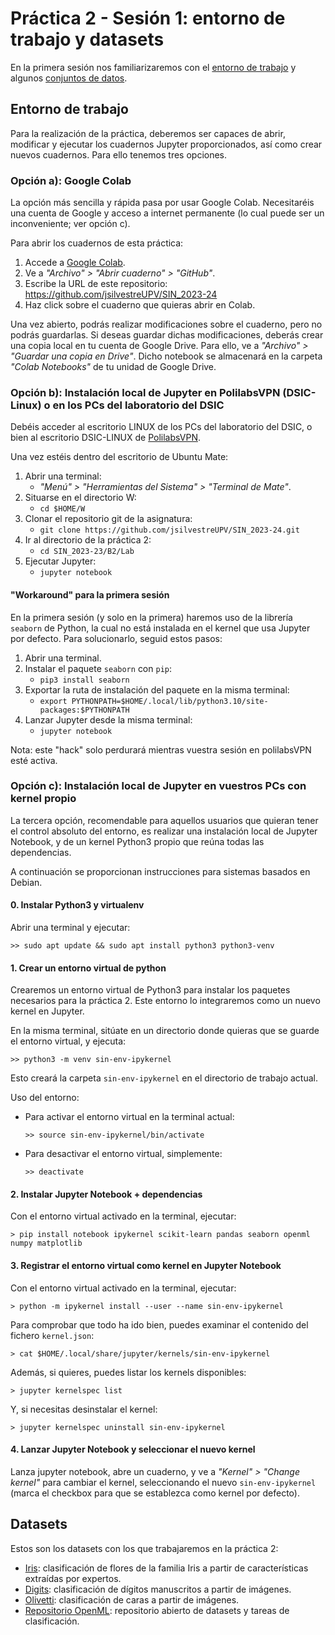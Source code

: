 # Práctica 2 - Sesión 1: entorno de trabajo y datasets

En la primera sesión nos familiarizaremos con el [entorno de trabajo](#entorno-de-trabajo) y algunos
[conjuntos de datos](#datasets).

## Entorno de trabajo

Para la realización de la práctica, deberemos ser capaces de abrir, modificar y ejecutar los cuadernos Jupyter proporcionados, así como crear nuevos cuadernos. Para ello tenemos tres opciones.

### Opción a): Google Colab

La opción más sencilla y rápida pasa por usar Google Colab. Necesitaréis una cuenta de Google y acceso a internet permanente (lo cual puede ser un inconveniente; ver opción c).

Para abrir los cuadernos de esta práctica:

1. Accede a [Google Colab](https://colab.research.google.com/).
1. Ve a *"Archivo" > "Abrir cuaderno" > "GitHub"*.
1. Escribe la URL de este repositorio: 
    https://github.com/jsilvestreUPV/SIN_2023-24
1. Haz click sobre el cuaderno que quieras abrir en Colab.

Una vez abierto, podrás realizar modificaciones sobre el cuaderno, pero no podrás guardarlas. Si deseas guardar dichas modificaciones, deberás crear una copia local en tu cuenta de Google Drive. Para ello, ve a *"Archivo" > "Guardar una copia en Drive"*. Dicho notebook se almacenará en la carpeta *"Colab Notebooks"* de tu unidad de Google Drive.

### Opción b): Instalación local de Jupyter en PolilabsVPN (DSIC-Linux) o en los PCs del laboratorio del DSIC

Debéis acceder al escritorio LINUX de los PCs del laboratorio del DSIC, o bien al escritorio DSIC-LINUX de [PolilabsVPN](https://polilabsvpn.upv.es/). 

Una vez estéis dentro del escritorio de Ubuntu Mate:

1. Abrir una terminal: 
    + *"Menú" > "Herramientas del Sistema" > "Terminal de Mate"*.
1. Situarse en el directorio W:
    + `cd $HOME/W`
1. Clonar el repositorio git de la asignatura:
    + `git clone https://github.com/jsilvestreUPV/SIN_2023-24.git`
1. Ir al directorio de la práctica 2:
    + `cd SIN_2023-23/B2/Lab`
1. Ejecutar Jupyter:
    + `jupyter notebook`

#### "Workaround" para la primera sesión

En la primera sesión (y solo en la primera) haremos uso de la librería `seaborn` de Python, la cual no está instalada en el kernel que usa Jupyter por defecto. Para solucionarlo, seguid estos pasos:

1. Abrir una terminal.
2. Instalar el paquete `seaborn` con `pip`:
    + `pip3 install seaborn`
3. Exportar la ruta de instalación del paquete en la misma terminal:
    + `export PYTHONPATH=$HOME/.local/lib/python3.10/site-packages:$PYTHONPATH`
4. Lanzar Jupyter desde la misma terminal:
    + `jupyter notebook`

Nota: este "hack" solo perdurará mientras vuestra sesión en polilabsVPN esté activa. 

### Opción c): Instalación local de Jupyter en vuestros PCs con kernel propio

La tercera opción, recomendable para aquellos usuarios que quieran tener el control absoluto del entorno, es realizar una instalación local de Jupyter Notebook, y de un kernel Python3 propio que reúna todas las dependencias.

A continuación se proporcionan instrucciones para sistemas basados en Debian.

#### 0. Instalar Python3 y virtualenv

Abrir una terminal y ejecutar:

`>> sudo apt update && sudo apt install python3 python3-venv`

#### 1. Crear un entorno virtual de python

Crearemos un entorno virtual de Python3 para instalar los paquetes necesarios para la práctica 2. Este entorno lo integraremos como un nuevo kernel en Jupyter.

En la misma terminal, sitúate en un directorio donde quieras que se guarde el entorno virtual, y ejecuta:

`>> python3 -m venv sin-env-ipykernel`

Esto creará la carpeta `sin-env-ipykernel` en el directorio de trabajo actual. 

Uso del entorno:

- Para activar el entorno virtual en la terminal actual:

  `>> source sin-env-ipykernel/bin/activate`

- Para desactivar el entorno virtual, simplemente:

  `>> deactivate`


#### 2. Instalar Jupyter Notebook + dependencias

Con el entorno virtual activado en la terminal, ejecutar:

`> pip install notebook ipykernel scikit-learn pandas seaborn openml numpy matplotlib`

#### 3. Registrar el entorno virtual como kernel en Jupyter Notebook

Con el entorno virtual activado en la terminal, ejecutar:

`> python -m ipykernel install --user --name sin-env-ipykernel`

Para comprobar que todo ha ido bien, puedes examinar el contenido del fichero `kernel.json`:

`> cat $HOME/.local/share/jupyter/kernels/sin-env-ipykernel`

Además, si quieres, puedes listar los kernels disponibles:

`> jupyter kernelspec list`

Y, si necesitas desinstalar el kernel:

`> jupyter kernelspec uninstall sin-env-ipykernel`

#### 4. Lanzar Jupyter Notebook y seleccionar el nuevo kernel

Lanza jupyter notebook, abre un cuaderno, y ve a *"Kernel" > "Change kernel"* para cambiar el kernel, seleccionando el nuevo `sin-env-ipykernel` (marca el checkbox para que se establezca como kernel por defecto).

## Datasets

Estos son los datasets con los que trabajaremos en la práctica 2:

- [Iris](01_iris.ipynb): clasificación de flores de la familia Iris a partir de características extraídas por expertos.
- [Digits](02_digits.ipynb): clasificación de dígitos manuscritos a partir de imágenes.
- [Olivetti](03_olivetti.ipynb): clasificación de caras a partir de imágenes.
- [Repositorio OpenML](04_openml.ipynb): repositorio abierto de datasets y tareas de clasificación.